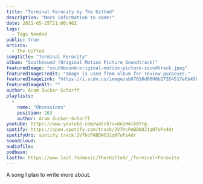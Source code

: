 ```yaml
---
title: "Terminal Ferocity by The Gifted"
description: "More information to come!"
date: 2021-05-25T21:00:46Z
tags:
  - Tags Needed
public: true
artists:
  - The Gifted
songtitle: "Terminal Ferocity"
album: "Southbound (Original Motion Picture Soundtrack)"
featuredImage: "southbound-original-motion-picture-soundtrack.jpeg"
featuredImageCredit: "Image is used from album for review purposes."
featuredImageLink: "https://i.scdn.co/image/ab67616d0000b27354517e6b45b3a944e3626226"
featuredImageAlt: ""
author: Aram Zucker-Scharff
playlists:
  -
    name: "Obsessions"
    position: 263
    author: Aram Zucker-Scharff
youtube: https://www.youtube.com/watch?v=QniHmik6Trg
spotify: https://open.spotify.com/track/2V7hcPABDNOJ1qN7uPz4dr
spotifyUri: spotify:track:2V7hcPABDNOJ1qN7uPz4dr
soundcloud:
audiofile:
podbean:
lastfm: https://www.last.fm/music/The+Gifted/_/Terminal+Ferocity
---
```


A song I plan to write more about.
		